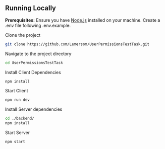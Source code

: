 ## Running Locally

**Prerequisites:** Ensure you have [Node.js](https://nodejs.org/) installed on your machine. Create a .env file following .env.example.

Clone the project

```bash
git clone https://github.com/Lemersom/UserPermissionsTestTask.git
```

Navigate to the project directory

```bash
cd UserPermissionsTestTask
```

Install Client Dependencies

```bash
npm install
```

Start Client

```bash
npm run dev
```

Install Server dependencies

```bash
cd ./backend/
npm install
```

Start Server

```bash
npm start
```
